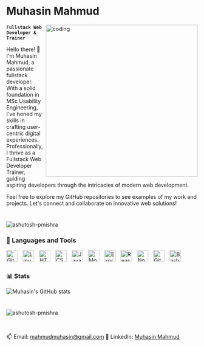 # Muhasin Mahmud

<img align="right" alt="coding" width="400" src="https://user-images.githubusercontent.com/55389276/140866485-8fb1c876-9a8f-4d6a-98dc-08c4981eaf70.gif">

**`Fullstack Web Developer & Trainer`**

Hello there! 👋 I'm Muhasin Mahmud, a passionate fullstack developer. With a solid foundation in MSc Usability Engineering, I've honed my skills in crafting user-centric digital experiences. Professionally, I thrive as a Fullstack Web Developer Trainer, guiding aspiring developers through the intricacies of modern web development.

Feel free to explore my GitHub repositories to see examples of my work and projects. Let's connect and collaborate on innovative web solutions!

#

<p align="left"> <img src="https://komarev.com/ghpvc/?username=muhasin-m&label=Profile%20views&color=0e75b6&style=flat" alt="ashutosh-pmishra" /> </p>

### 🧰 Languages and Tools

<img align="left" alt="Git" width="30px" style="padding-right:10px;" src="https://cdn.jsdelivr.net/gh/devicons/devicon/icons/git/git-original.svg" />
<img align="left" alt="Linux" width="30px" style="padding-right:10px;" src="https://cdn.jsdelivr.net/gh/devicons/devicon/icons/linux/linux-original.svg" />
<img align="left" alt="HTML" width="30px" style="padding-right:10px;" src="https://cdn.jsdelivr.net/gh/devicons/devicon/icons/html5/html5-plain.svg" />
<img align="left" alt="CSS" width="30px" style="padding-right:10px;" src="https://cdn.jsdelivr.net/gh/devicons/devicon/icons/css3/css3-plain.svg" />
<img align="left" alt="JavaScript" width="30px" style="padding-right:10px;" src="https://cdn.jsdelivr.net/gh/devicons/devicon/icons/javascript/javascript-plain.svg" />
<img align="left" alt="MongoDb" width="30px" style="padding-right:10px;" src="https://cdn.jsdelivr.net/gh/devicons/devicon/icons/mongodb/mongodb-original.svg" />
<img align="left" alt="Express" width="30px" style="padding-right:10px;" src="https://cdn.jsdelivr.net/gh/devicons/devicon/icons/express/express-original.svg"  />
<img align="left" alt="React" width="30px" style="padding-right:10px;" src="https://cdn.jsdelivr.net/gh/devicons/devicon/icons/react/react-original.svg" />
<img align="left" alt="NodeJS" width="30px" style="padding-right:10px;" src="https://cdn.jsdelivr.net/gh/devicons/devicon/icons/nodejs/nodejs-original.svg" />
<img align="left" alt="GitHub" width="30px" style="padding-right:10px;" src="https://cdn.jsdelivr.net/gh/devicons/devicon/icons/github/github-original.svg" />
<img align="left" alt="Bash" width="30px" style="padding-right:10px;" src="https://cdn.jsdelivr.net/gh/devicons/devicon/icons/bash/bash-original.svg" />
<br />

#

### 📊 Stats

![Muhasin's GitHub stats](https://github-readme-stats.vercel.app/api?username=muhasin-m&show_icons=true&theme=gruvbox)

#

<p><img align="" src="https://github-readme-stats.vercel.app/api/top-langs?username=muhasin-m&show_icons=true&locale=en&layout=compact" alt="ashutosh-pmishra" /></p>
<br/>

📫 Email: mahmudmuhasin@gmail.com
📱 LinkedIn: [Muhasin Mahmud](https://www.linkedin.com/in/muhasin-uddin-mahmud-5b6639164/)
